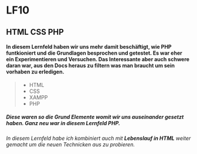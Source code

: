 # LF10

## HTML CSS PHP

#### In diesem Lernfeld haben wir uns mehr damit beschäftigt, wie PHP funtkioniert und die Grundlagen besprochen und getestet. Es war eher ein Experimentieren und Versuchen. Das Interessante aber auch schwere daran war, aus den <b>Docs</b> heraus zu filtern was man braucht um sein vorhaben zu erledigen.

> + HTML
> + CSS
> + XAMPP
> + PHP

##### Diese waren so die Grund Elemente womit wir uns auseinander gesetzt haben. Ganz neu war in diesem Lernfeld PHP.

###### In diesem Lernfeld habe ich kombiniert auch mit <b>Lebenslauf in HTML</b> weiter gemacht um die neuen Technicken aus zu probieren.

